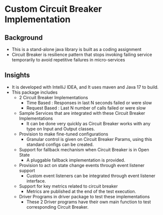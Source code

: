 # Custom Circuit Breaker Implementation



## Background

- This is a stand-alone java library is built as a coding assignment
- Circuit Breaker is resilience pattern that stops invoking failing service temporarily to avoid repetitive failures in micro-services 

## Insights 

- It is developed with IntelliJ IDEA, and It uses maven and Java 17 to build.
- This package includes
  - 2 Circuit Breaker Implementations
    - Time Based    : Responses in last N seconds failed or were slow
    - Request Based : Last N number of calls failed or were slow
  - Sample Services that are integrated with these Circuit Breaker Implementations
    - It can be done very quickly as Circuit Breaker works with any type on Input and Output classes.
  - Provision to make fine-tuned configurations
    - Granular control is given on Circuit Breaker Params, using this standard configs can be created.
  - Support for fallback mechanism when Circuit Breaker is in Open State
    - A pluggable fallback implementation is provided. 
  - Provision to act on state change events through event listener support
    - Custom event listeners can be integrated through event listener interface.
  - Support for key metrics related to circuit breaker
    - Metrics are published at the end of the test execution.
  - Driver Programs in driver package to test these implementations
    - These 2 Driver programs have their own main function to test corresponding Circuit Breaker.



